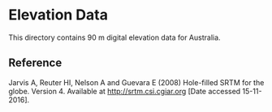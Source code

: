 Elevation Data
==========

This directory contains 90 m digital elevation data for Australia.

## Reference

Jarvis A, Reuter HI, Nelson A and Guevara E (2008) Hole-filled SRTM for the globe. Version 4. Available at http://srtm.csi.cgiar.org [Date accessed 15-11-2016].
